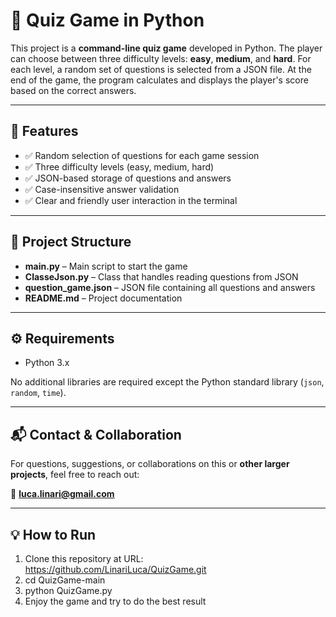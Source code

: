 # 🧠 Quiz Game in Python

This project is a **command-line quiz game** developed in Python. The player can choose between three difficulty levels: **easy**, **medium**, and **hard**. For each level, a random set of questions is selected from a JSON file. At the end of the game, the program calculates and displays the player's score based on the correct answers.

---

## 🚀 Features

- ✅ Random selection of questions for each game session
- ✅ Three difficulty levels (easy, medium, hard)
- ✅ JSON-based storage of questions and answers
- ✅ Case-insensitive answer validation
- ✅ Clear and friendly user interaction in the terminal

---

## 📂 Project Structure

- **main.py** – Main script to start the game
- **ClasseJson.py** – Class that handles reading questions from JSON
- **question_game.json** – JSON file containing all questions and answers
- **README.md** – Project documentation

---

## ⚙️ Requirements

- Python 3.x

No additional libraries are required except the Python standard library (`json`, `random`, `time`).

---

## 📬 Contact & Collaboration

For questions, suggestions, or collaborations on this or **other larger projects**, feel free to reach out:

📧 **luca.linari@gmail.com**

---

## 💡 How to Run

1. Clone this repository at URL: https://github.com/LinariLuca/QuizGame.git
2. cd QuizGame-main
3. python QuizGame.py
4. Enjoy the game and try to do the best result



